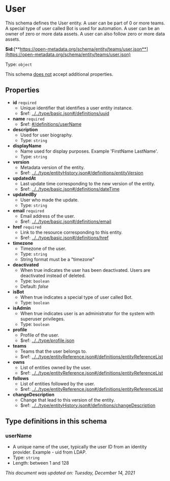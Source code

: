 # User

This schema defines the User entity. A user can be part of 0 or more teams. A special type of user called Bot is used for automation. A user can be an owner of zero or more data assets. A user can also follow zero or more data assets.

**$id:**[**https://open-metadata.org/schema/entity/teams/user.json**](https://open-metadata.org/schema/entity/teams/user.json)

Type: `object`

This schema <u>does not</u> accept additional properties.

## Properties
- **id** `required`
  - Unique identifier that identifies a user entity instance.
  - $ref: [../../type/basic.json#/definitions/uuid](../types/basic.md#uuid)
- **name** `required`
  - $ref: [#/definitions/userName](#username)
- **description**
  - Used for user biography.
  - Type: `string`
- **displayName**
  - Name used for display purposes. Example 'FirstName LastName'.
  - Type: `string`
- **version**
  - Metadata version of the entity.
  - $ref: [../../type/entityHistory.json#/definitions/entityVersion](../types/entityhistory.md#entityversion)
- **updatedAt**
  - Last update time corresponding to the new version of the entity.
  - $ref: [../../type/basic.json#/definitions/dateTime](../types/basic.md#datetime)
- **updatedBy**
  - User who made the update.
  - Type: `string`
- **email** `required`
  - Email address of the user.
  - $ref: [../../type/basic.json#/definitions/email](../types/basic.md#email)
- **href** `required`
  - Link to the resource corresponding to this entity.
  - $ref: [../../type/basic.json#/definitions/href](../types/basic.md#href)
- **timezone**
  - Timezone of the user.
  - Type: `string`
  - String format must be a "timezone"
- **deactivated**
  - When true indicates the user has been deactivated. Users are deactivated instead of deleted.
  - Type: `boolean`
  - Default: _false_
- **isBot**
  - When true indicates a special type of user called Bot.
  - Type: `boolean`
- **isAdmin**
  - When true indicates user is an administrator for the system with superuser privileges.
  - Type: `boolean`
- **profile**
  - Profile of the user.
  - $ref: [../../type/profile.json](../types/profile.md)
- **teams**
  - Teams that the user belongs to.
  - $ref: [../../type/entityReference.json#/definitions/entityReferenceList](../types/entityreference.md#entityreferencelist)
- **owns**
  - List of entities owned by the user.
  - $ref: [../../type/entityReference.json#/definitions/entityReferenceList](../types/entityreference.md#entityreferencelist)
- **follows**
  - List of entities followed by the user.
  - $ref: [../../type/entityReference.json#/definitions/entityReferenceList](../types/entityreference.md#entityreferencelist)
- **changeDescription**
  - Change that lead to this version of the entity.
  - $ref: [../../type/entityHistory.json#/definitions/changeDescription](../types/entityhistory.md#changedescription)

## Type definitions in this schema

### userName

- A unique name of the user, typically the user ID from an identity provider. Example - uid from LDAP.
- Type: `string`
- Length: between 1 and 128

_This document was updated on: Tuesday, December 14, 2021_
